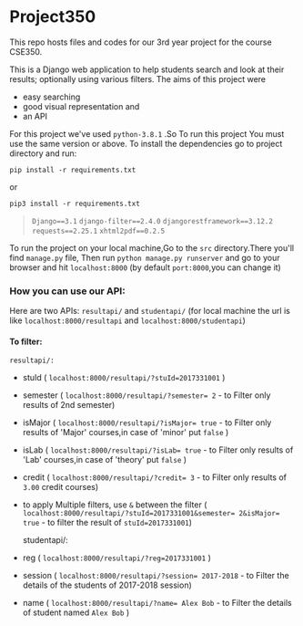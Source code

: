 <h1> Project350 </h1>
  This repo hosts files and codes for our 3rd year project for the course CSE350.

  This is a Django web application to help students search and look at their results; optionally using various filters. 
  The aims of this project were 

  - easy searching
  - good visual representation and
  - an API

  For this project we've used `python-3.8.1` .So To run this project You must use the same version or above.
  To install the dependencies go to project directory and run:

  `pip install -r requirements.txt`

  or
 
  `pip3 install -r requirements.txt`

  > `Django==3.1`
  > `django-filter==2.4.0`
  > `djangorestframework==3.12.2`
  > `requests==2.25.1`
  > `xhtml2pdf==0.2.5`

  To run the project on your local machine,Go to the `src` directory.There you'll find `manage.py` file,
  Then run `python manage.py runserver` and go to your browser and hit `localhost:8000` (by default `port:8000`,you can change it)
  
  <h3> How you can use our API:</h3>
  
  Here are two APIs: `resultapi/` and `studentapi/` (for local machine the url is like `localhost:8000/resultapi` and `localhost:8000/studentapi`)
  
  <h4>To filter:</h4>
  
    resultapi/:
  - stuId ( `localhost:8000/resultapi/?stuId=2017331001` )
  - semester ( `localhost:8000/resultapi/?semester= 2` - to Filter only results of 2nd semester)
  - isMajor ( `localhost:8000/resultapi/?isMajor= true` - to Filter only results of 'Major' courses,in case of 'minor' put `false` )
  - isLab ( `localhost:8000/resultapi/?isLab= true` - to Filter only results of 'Lab' courses,in case of 'theory' put `false` )
  - credit ( `localhost:8000/resultapi/?credit= 3` - to Filter only results of `3.00` credit courses)
  - to apply Multiple filters, use `&` between the filter ( `localhost:8000/resultapi/?stuId=2017331001&semester= 2&isMajor= true` - to filter the result of `stuId=2017331001`)


    studentapi/:
  - reg ( `localhost:8000/resultapi/?reg=2017331001` )
  - session ( `localhost:8000/resultapi/?session= 2017-2018` - to Filter the details of the students of 2017-2018 session)
  - name ( `localhost:8000/resultapi/?name= Alex Bob` - to Filter the details of student named `Alex Bob` )
